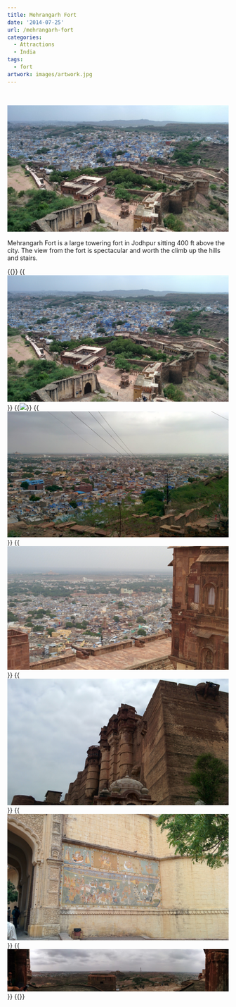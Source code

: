 ```yaml
---
title: Mehrangarh Fort
date: '2014-07-25'
url: /mehrangarh-fort
categories:
  - Attractions
  - India
tags:
  - fort
artwork: images/artwork.jpg
---
```


 

![IMG_20140725_141123](images/IMG_20140725_141123-1024x583.jpg)

Mehrangarh Fort is a large towering fort in Jodhpur sitting 400 ft above the city. The view from the fort is spectacular and worth the climb up the hills and stairs. 


{{<gallery>}}
  {{<img src="images/IMG_20140725_141123.jpg">}}
  {{<img src="images/PANO_20140725_141132.jpg">}}
  {{<img src="images/IMG_20140725_154050.jpg">}}
  {{<img src="images/IMG_20140725_140150.jpg">}}
  {{<img src="images/IMG_20140725_130119.jpg">}}
  {{<img src="images/IMG_20140725_130453.jpg">}}
  {{<img src="images/PANO_20140725_135914.jpg">}}
{{</gallery>}}
